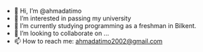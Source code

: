 - 👋 Hi, I’m @ahmadatimo
- 👀 I’m interested in passing my university
- 🌱 I’m currently studying programming as a freshman in Bilkent.
- 💞️ I’m looking to collaborate on ...
- 📫 How to reach me: ahmadatimo2002@gmail.com

<!---
ahmadatimo/ahmadatimo is a ✨ special ✨ repository because its `README.md` (this file) appears on your GitHub profile.
You can click the Preview link to take a look at your changes.
--->
